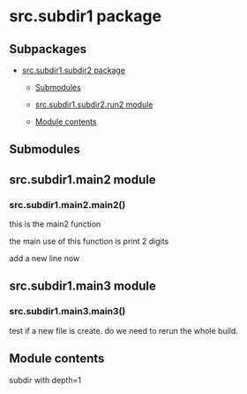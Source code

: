 # src.subdir1 package

## Subpackages


* [src.subdir1.subdir2 package](src.subdir1.subdir2.md)


    * [Submodules](src.subdir1.subdir2.md#submodules)


    * [src.subdir1.subdir2.run2 module](src.subdir1.subdir2.md#module-src.subdir1.subdir2.run2)


    * [Module contents](src.subdir1.subdir2.md#module-src.subdir1.subdir2)


## Submodules

## src.subdir1.main2 module


### src.subdir1.main2.main2()
this is the main2 function

the main use of this function is print 2 digits

add a new line now

## src.subdir1.main3 module


### src.subdir1.main3.main3()
test if a new file is create.
do we need to rerun the whole build.

## Module contents

subdir with depth=1
